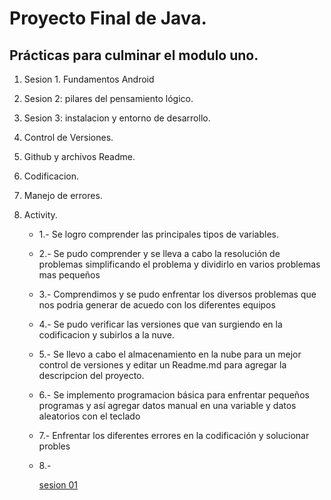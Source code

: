 # Proyecto Final de Java.
## Prácticas para culminar el modulo uno.

1. Sesion 1. Fundamentos Android
2. Sesion 2: pilares del pensamiento lógico.
3. Sesion 3: instalacion y entorno de desarrollo.
4. Control de Versiones.
5. Github y archivos Readme.
6. Codificacion.
7. Manejo de errores.
8. Activity. 


   * 1.- Se logro comprender las principales tipos de variables.
   * 2.- Se pudo comprender y se lleva a cabo la resolución de problemas simplificando el problema y dividirlo en varios problemas mas pequeños
   * 3.- Comprendimos y se pudo enfrentar los diversos problemas que nos podria generar de acuedo con los diferentes equipos
   * 4.- Se pudo verificar las versiones que van surgiendo en la codificacion y subirlos a la nuve.
   * 5.- Se llevo a cabo el almacenamiento en la nube para un mejor control de versiones y editar un Readme.md para agregar la descripcion del proyecto.
   * 6.- Se implemento programacion básica para enfrentar pequeños programas y así agregar datos manual en una variable y datos aleatorios con el teclado
   * 7.- Enfrentar los diferentes errores en la codificación y solucionar probles
   * 8.-

     [sesion 01](ProyectoFinalModuloJava/)
